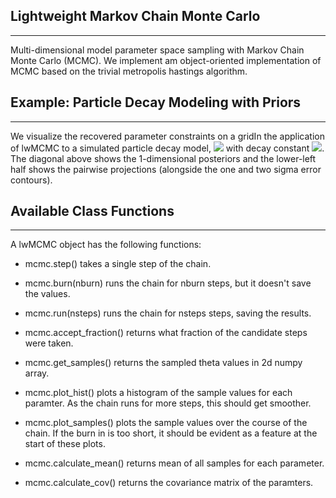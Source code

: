 ## Lightweight Markov Chain Monte Carlo

---

Multi-dimensional model parameter space sampling with Markov Chain Monte Carlo (MCMC).
We implement am object-oriented implementation of MCMC based on the
trivial metropolis hastings algorithm.


## Example: Particle Decay Modeling with Priors

---

We visualize the recovered parameter constraints on a gridIn the application of lwMCMC to a simulated particle decay model,
<img src="https://render.githubusercontent.com/render/math?math=\R(t) = A + B e^{-\lambda t}"> with 
decay constant <img src="https://render.githubusercontent.com/render/math?math=\lambda">. The diagonal above shows the
1-dimensional posteriors and the lower-left half shows the pairwise projections (alongside the one and two sigma error contours). 



## Available Class Functions 

---

A lwMCMC object has the following functions:
        
* mcmc.step() takes a single step of the chain.

* mcmc.burn(nburn) runs the chain for nburn steps, but it doesn't save
            the values.

* mcmc.run(nsteps) runs the chain for nsteps steps, saving the results.

* mcmc.accept_fraction() returns what fraction of the candidate steps
            were taken.

* mcmc.get_samples() returns the sampled theta values in 2d numpy array.
* mcmc.plot_hist() plots a histogram of the sample values for each
            paramter.  As the chain runs for more steps, this should get
            smoother.
        
* mcmc.plot_samples() plots the sample values over the course of the 
            chain.  If the burn in is too short, it should be evident as a
            feature at the start of these plots.
    
* mcmc.calculate_mean() returns mean of all samples for each parameter.
* mcmc.calculate_cov() returns the covariance matrix of the paramters.
